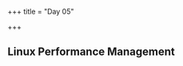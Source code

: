 +++
title = "Day 05"

+++

## Linux Performance Management









































































































































































































































































































